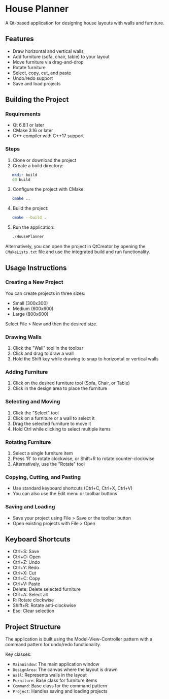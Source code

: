 # House Planner

A Qt-based application for designing house layouts with walls and furniture.

## Features

- Draw horizontal and vertical walls
- Add furniture (sofa, chair, table) to your layout
- Move furniture via drag-and-drop
- Rotate furniture
- Select, copy, cut, and paste
- Undo/redo support
- Save and load projects

## Building the Project

### Requirements

- Qt 6.8.1 or later
- CMake 3.16 or later
- C++ compiler with C++17 support

### Steps

1. Clone or download the project
2. Create a build directory:
   
```bash
   mkdir build
   cd build
```
   
3. Configure the project with CMake:
   
```bash
   cmake ..
```

4. Build the project:

```bash
   cmake --build .
```
   
5. Run the application:

```bash
   ./HousePlanner
```

Alternatively, you can open the project in QtCreator by opening the `CMakeLists.txt` file and use the integrated build and run functionality.

## Usage Instructions

### Creating a New Project

You can create projects in three sizes:
- Small (300x300)
- Medium (600x600)
- Large (800x600)

Select File > New and then the desired size.

### Drawing Walls

1. Click the "Wall" tool in the toolbar
2. Click and drag to draw a wall
3. Hold the Shift key while drawing to snap to horizontal or vertical walls

### Adding Furniture

1. Click on the desired furniture tool (Sofa, Chair, or Table)
2. Click in the design area to place the furniture

### Selecting and Moving

1. Click the "Select" tool
2. Click on a furniture or a wall to select it
3. Drag the selected furniture to move it
4. Hold Ctrl while clicking to select multiple items

### Rotating Furniture

1. Select a single furniture item
2. Press 'R' to rotate clockwise, or Shift+R to rotate counter-clockwise
3. Alternatively, use the "Rotate" tool

### Copying, Cutting, and Pasting

- Use standard keyboard shortcuts (Ctrl+C, Ctrl+X, Ctrl+V)
- You can also use the Edit menu or toolbar buttons

### Saving and Loading

- Save your project using File > Save or the toolbar button
- Open existing projects with File > Open

## Keyboard Shortcuts

- Ctrl+S: Save
- Ctrl+O: Open
- Ctrl+Z: Undo
- Ctrl+Y: Redo
- Ctrl+X: Cut
- Ctrl+C: Copy
- Ctrl+V: Paste
- Delete: Delete selected furniture
- Ctrl+A: Select all
- R: Rotate clockwise
- Shift+R: Rotate anti-clockwise
- Esc: Clear selection

## Project Structure

The application is built using the Model-View-Controller pattern with a command pattern for undo/redo functionality.

Key classes:
- `MainWindow`: The main application window
- `DesignArea`: The canvas where the layout is drawn
- `Wall`: Represents walls in the layout
- `Furniture`: Base class for furniture items
- `Command`: Base class for the command pattern
- `Project`: Handles saving and loading projects
